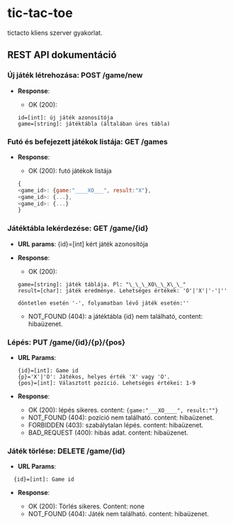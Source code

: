 # tic-tac-toe
tictacto kliens szerver gyakorlat.

REST API dokumentáció
--------------------

### Új játék létrehozása: POST /game/new
 
* **Response**: 

    * OK (200): 
    ```
    id=[int]: új játék azonosítója
    game=[string]: játéktábla (általában üres tábla)
    ```


### Futó és befejezett játékok listája: GET /games

* **Response**: 

  * OK (200): futó játékok listája
   ```javascript
   {
   <game_id>: {game:"____XO___", result:"X"},
   <game_id>: {...}, 
   <game_id>: {...}
   }
   ```
 

### Játéktábla lekérdezése: GET /game/{id}

* **URL params**: {id}=[int] kért játék azonosítója
* **Response**: 

  * OK (200): 
  ```
  game=[string]: játék táblája. Pl: "\_\_\_XO\_\_X\_\_"
  result=[char]: játék eredménye. Lehetséges értékek: 'O'|'X'|'-'|''
  
  döntetlen esetén '-', folyamatban lévő játék esetén:''
  ```    
  * NOT_FOUND (404): a játéktábla {id} nem található, content: hibaüzenet.

### Lépés: PUT /game/{id}/{p}/{pos}  
* **URL Params**: 
  ```
  {id}=[int]: Game id
  {p}='X'|'O': Játékos, helyes érték 'X' vagy 'O'.
  {pos}=[int]: Választott pozíció. Lehetséges értékei: 1-9
  ```
* **Response**:
  
  * OK (200): lépés sikeres. content: ```{game:"___XO____", result:""}```
  * NOT_FOUND (404): pozíció nem található. content: hibaüzenet.
  * FORBIDDEN (403): szabálytalan lépés. content: hibaüzenet.
  * BAD_REQUEST (400): hibás adat. content: hibaüzenet.

### Játék törlése: DELETE  /game/{id}
* **URL Params**: 
``` 
  {id}=[int]: Game id
```
  
* **Response**:
  
  * OK (200): Törlés sikeres. Content: none
  * NOT_FOUND (404): Játék nem található. content: hibaüzenet.
  




